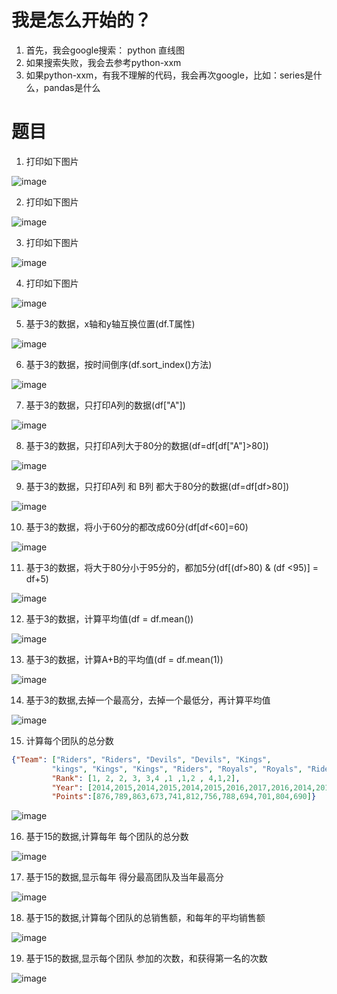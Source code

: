 
# 我是怎么开始的？
1. 首先，我会google搜索： python 直线图
2. 如果搜索失败，我会去参考python-xxm
3. 如果python-xxm，有我不理解的代码，我会再次google，比如：series是什么，pandas是什么

# 题目

1. 打印如下图片

![image](https://github.com/relax-space/python-100/blob/master/3.%E6%95%B0%E6%8D%AE%E5%88%86%E6%9E%90/img/1.png)

2. 打印如下图片

![image](https://github.com/relax-space/python-100/blob/master/3.%E6%95%B0%E6%8D%AE%E5%88%86%E6%9E%90/img/2.png)

3. 打印如下图片

![image](https://github.com/relax-space/python-100/blob/master/3.%E6%95%B0%E6%8D%AE%E5%88%86%E6%9E%90/img/3.png)

4. 打印如下图片

![image](https://github.com/relax-space/python-100/blob/master/3.%E6%95%B0%E6%8D%AE%E5%88%86%E6%9E%90/img/4.png)

5. 基于3的数据，x轴和y轴互换位置(df.T属性)

![image](https://github.com/relax-space/python-100/blob/master/3.%E6%95%B0%E6%8D%AE%E5%88%86%E6%9E%90/img/5.png)

6. 基于3的数据，按时间倒序(df.sort_index()方法)

![image](https://github.com/relax-space/python-100/blob/master/3.%E6%95%B0%E6%8D%AE%E5%88%86%E6%9E%90/img/6.png)

7. 基于3的数据，只打印A列的数据(df["A"])

![image](https://github.com/relax-space/python-100/blob/master/3.%E6%95%B0%E6%8D%AE%E5%88%86%E6%9E%90/img/7.png)

8. 基于3的数据，只打印A列大于80分的数据(df=df[df["A"]>80])

![image](https://github.com/relax-space/python-100/blob/master/3.%E6%95%B0%E6%8D%AE%E5%88%86%E6%9E%90/img/8.png)

9. 基于3的数据，只打印A列 和 B列 都大于80分的数据(df=df[df>80])

![image](https://github.com/relax-space/python-100/blob/master/3.%E6%95%B0%E6%8D%AE%E5%88%86%E6%9E%90/img/9.png)

10. 基于3的数据，将小于60分的都改成60分(df[df<60]=60)

![image](https://github.com/relax-space/python-100/blob/master/3.%E6%95%B0%E6%8D%AE%E5%88%86%E6%9E%90/img/10.png)

11. 基于3的数据，将大于80分小于95分的，都加5分(df[(df>80) & (df <95)] = df+5)

![image](https://github.com/relax-space/python-100/blob/master/3.%E6%95%B0%E6%8D%AE%E5%88%86%E6%9E%90/img/11.png)

12. 基于3的数据，计算平均值(df = df.mean())

![image](https://github.com/relax-space/python-100/blob/master/3.%E6%95%B0%E6%8D%AE%E5%88%86%E6%9E%90/img/12.png)

13. 基于3的数据，计算A+B的平均值(df = df.mean(1))

![image](https://github.com/relax-space/python-100/blob/master/3.%E6%95%B0%E6%8D%AE%E5%88%86%E6%9E%90/img/13.png)

14. 基于3的数据,去掉一个最高分，去掉一个最低分，再计算平均值

![image](https://github.com/relax-space/python-100/blob/master/3.%E6%95%B0%E6%8D%AE%E5%88%86%E6%9E%90/img/14.png)


15. 计算每个团队的总分数

```json
{"Team": ["Riders", "Riders", "Devils", "Devils", "Kings",
         "kings", "Kings", "Kings", "Riders", "Royals", "Royals", "Riders"],
         "Rank": [1, 2, 2, 3, 3,4 ,1 ,1,2 , 4,1,2],
         "Year": [2014,2015,2014,2015,2014,2015,2016,2017,2016,2014,2015,2017],
         "Points":[876,789,863,673,741,812,756,788,694,701,804,690]}
```

![image](https://github.com/relax-space/python-100/blob/master/3.%E6%95%B0%E6%8D%AE%E5%88%86%E6%9E%90/img/15.png)

16. 基于15的数据,计算每年 每个团队的总分数

![image](https://github.com/relax-space/python-100/blob/master/3.%E6%95%B0%E6%8D%AE%E5%88%86%E6%9E%90/img/16.png)

17. 基于15的数据,显示每年 得分最高团队及当年最高分

![image](https://github.com/relax-space/python-100/blob/master/3.%E6%95%B0%E6%8D%AE%E5%88%86%E6%9E%90/img/17.png)

18. 基于15的数据,计算每个团队的总销售额，和每年的平均销售额

![image](https://github.com/relax-space/python-100/blob/master/3.%E6%95%B0%E6%8D%AE%E5%88%86%E6%9E%90/img/18.png)

19. 基于15的数据,显示每个团队 参加的次数，和获得第一名的次数

![image](https://github.com/relax-space/python-100/blob/master/3.%E6%95%B0%E6%8D%AE%E5%88%86%E6%9E%90/img/19.png)